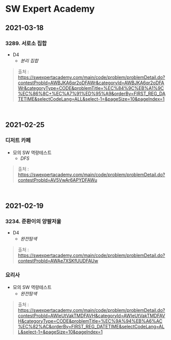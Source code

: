 # SW Expert Academy

## 2021-03-18
### 3289. 서로소 집합
* D4
    * *분리 집합*
> 출처 : https://swexpertacademy.com/main/code/problem/problemDetail.do?contestProbId=AWBJKA6qr2oDFAWr&categoryId=AWBJKA6qr2oDFAWr&categoryType=CODE&problemTitle=%EC%84%9C%EB%A1%9C%EC%86%8C+%EC%A7%91%ED%95%A9&orderBy=FIRST_REG_DATETIME&selectCodeLang=ALL&select-1=&pageSize=10&pageIndex=1

<br>

## 2021-02-25
### 디저트 카페
* 모의 SW 역량테스트
    * *DFS*
> 출처 : https://swexpertacademy.com/main/code/problem/problemDetail.do?contestProbId=AV5VwAr6APYDFAWu

<br>

## 2021-02-19
### 3234. 준환이의 양팔저울
* D4
    * *완전탐색*
> 출처 : https://swexpertacademy.com/main/code/problem/problemDetail.do?contestProbId=AWAe7XSKfUUDFAUw

### 요리사
* 모의 SW 역량테스트
    * *완전탐색*
> 출처 : https://swexpertacademy.com/main/code/problem/problemDetail.do?contestProbId=AWIeUtVakTMDFAVH&categoryId=AWIeUtVakTMDFAVH&categoryType=CODE&problemTitle=%EC%9A%94%EB%A6%AC%EC%82%AC&orderBy=FIRST_REG_DATETIME&selectCodeLang=ALL&select-1=&pageSize=10&pageIndex=1

